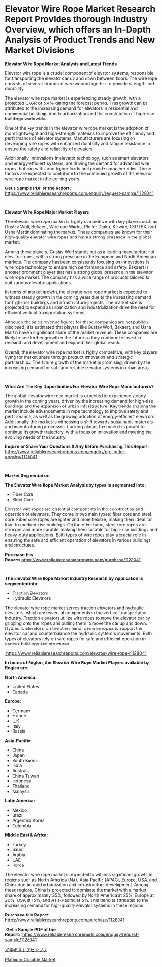 <p><h1>Elevator Wire Rope Market Research Report Provides thorough Industry Overview, which offers an In-Depth Analysis of Product Trends and New Market Divisions</h1></p><p><strong>Elevator Wire Rope Market Analysis and Latest Trends</strong></p>
<p><p>Elevator wire rope is a crucial component of elevator systems, responsible for transporting the elevator car up and down between floors. The wire rope consists of several strands of wire wound together to provide strength and durability.</p><p>The elevator wire rope market is experiencing steady growth, with a projected CAGR of 5.4% during the forecast period. This growth can be attributed to the increasing demand for elevators in residential and commercial buildings due to urbanization and the construction of high-rise buildings worldwide.</p><p>One of the key trends in the elevator wire rope market is the adoption of more lightweight and high-strength materials to improve the efficiency and performance of elevator systems. Manufacturers are focusing on developing wire ropes with enhanced durability and fatigue resistance to ensure the safety and reliability of elevators.</p><p>Additionally, innovations in elevator technology, such as smart elevators and energy-efficient systems, are driving the demand for advanced wire ropes that can withstand higher loads and provide smoother rides. These factors are expected to contribute to the continued growth of the elevator wire rope market in the coming years.</p></p>
<p><strong>Get a Sample PDF of the Report:&nbsp;</strong> <a href="https://www.reliableresearchreports.com/enquiry/request-sample/1128041">https://www.reliableresearchreports.com/enquiry/request-sample/1128041</a></p>
<p>&nbsp;</p>
<p><strong>Elevator Wire Rope Major Market Players</strong></p>
<p><p>The elevator wire rope market is highly competitive with key players such as Gustav Wolf, Bekaert, Wirerope Works, Pfeifer Drako, Kiswire, CERTEX, and Usha Martin dominating the market. These companies are known for their high-quality elevator wire ropes and have a strong presence in the global market.</p><p>Among these players, Gustav Wolf stands out as a leading manufacturer of elevator ropes, with a strong presence in the European and North American markets. The company has been consistently focusing on innovations in wire rope technology to ensure high performance and safety. Bekaert is another prominent player that has a strong global presence in the elevator wire rope market. The company has a wide range of products tailored to suit various elevator applications.</p><p>In terms of market growth, the elevator wire rope market is expected to witness steady growth in the coming years due to the increasing demand for high-rise buildings and infrastructure projects. The market size is projected to expand as urbanization and industrialization drive the need for efficient vertical transportation systems.</p><p>Although the sales revenue figures for these companies are not publicly disclosed, it is estimated that players like Gustav Wolf, Bekaert, and Usha Martin have a significant share of the market revenue. These companies are likely to see further growth in the future as they continue to invest in research and development and expand their global reach.</p><p>Overall, the elevator wire rope market is highly competitive, with key players vying for market share through product innovation and strategic partnerships. The future growth of the market is promising, driven by the increasing demand for safe and reliable elevator systems in urban areas.</p></p>
<p>&nbsp;</p>
<p><strong>What Are The Key Opportunities For Elevator Wire Rope Manufacturers?</strong></p>
<p><p>The global elevator wire rope market is expected to experience steady growth in the coming years, driven by the increasing demand for high-rise buildings and the expansion of urban infrastructure. Key trends shaping the market include advancements in rope technology to improve safety and performance, as well as the growing adoption of energy-efficient elevators. Additionally, the market is witnessing a shift towards sustainable materials and manufacturing processes. Looking ahead, the market is poised to continue its growth trajectory, with a focus on innovation and meeting the evolving needs of the industry.</p></p>
<p><strong>Inquire or Share Your Questions If Any Before Purchasing This Report:</strong> <a href="https://www.reliableresearchreports.com/enquiry/pre-order-enquiry/1128041">https://www.reliableresearchreports.com/enquiry/pre-order-enquiry/1128041</a></p>
<p>&nbsp;</p>
<p><strong>Market Segmentation</strong></p>
<p><strong>The Elevator Wire Rope Market Analysis by types is segmented into:</strong></p>
<p><ul><li>Fiber Core</li><li>Steel Core</li></ul></p>
<p><p>Elevator wire ropes are essential components in the construction and operation of elevators. They come in two main types: fiber core and steel core. Fiber core ropes are lighter and more flexible, making them ideal for low- to medium-rise buildings. On the other hand, steel core ropes are stronger and more durable, making them suitable for high-rise buildings and heavy-duty applications. Both types of wire ropes play a crucial role in ensuring the safe and efficient operation of elevators in various buildings and structures.</p></p>
<p><strong>Purchase this Report:&nbsp;</strong><a href="https://www.reliableresearchreports.com/purchase/1128041">https://www.reliableresearchreports.com/purchase/1128041</a></p>
<p>&nbsp;</p>
<p><strong>The Elevator Wire Rope Market Industry Research by Application is segmented into:</strong></p>
<p><ul><li>Traction Elevators</li><li>Hydraulic Elevators</li></ul></p>
<p><p>The elevator wire rope market serves traction elevators and hydraulic elevators, which are essential components in the vertical transportation industry. Traction elevators utilize wire ropes to move the elevator car by gripping onto the ropes and pulling them to move the car up and down. Hydraulic elevators, on the other hand, use wire ropes to support the elevator car and counterbalance the hydraulic system's movements. Both types of elevators rely on wire ropes for safe and efficient operation in various buildings and structures.</p></p>
<p><a href="https://www.reliableresearchreports.com/elevator-wire-rope-r1128041">&nbsp;https://www.reliableresearchreports.com/elevator-wire-rope-r1128041</a></p>
<p><strong>In terms of Region, the Elevator Wire Rope Market Players available by Region are:</strong></p>
<p>
    <p> <strong> North America: </strong>
        <ul>
            <li>United States</li>
            <li>Canada</li>
        </ul>
        </p> 
    <p> <strong> Europe: </strong>
        <ul>
            <li>Germany</li>
            <li>France</li>
            <li>U.K.</li>
            <li>Italy</li>
            <li>Russia</li>
        </ul>
        </p> 
    <p> <strong> Asia-Pacific: </strong>
        <ul>
            <li>China</li>
            <li>Japan</li>
            <li>South Korea</li>
            <li>India</li>
            <li>Australia</li>
            <li>China Taiwan</li>
            <li>Indonesia</li>
            <li>Thailand</li>
            <li>Malaysia</li>
        </ul>
        </p> 
    <p> <strong> Latin America: </strong>
        <ul>
            <li>Mexico</li>
            <li>Brazil</li>
            <li>Argentina Korea</li>
            <li>Colombia</li>
        </ul>
        </p> 
    <p> <strong> Middle East & Africa: </strong>
        <ul>
            <li>Turkey</li>
            <li>Saudi</li>
            <li>Arabia</li>
            <li>UAE</li>
            <li>Korea</li>
        </ul>
    </p>
    </p>
<p><p>The elevator wire rope market is expected to witness significant growth in regions such as North America (NA), Asia-Pacific (APAC), Europe, USA, and China due to rapid urbanization and infrastructure development. Among these regions, China is projected to dominate the market with a market share of approximately 35%, followed by North America at 25%, Europe at 20%, USA at 15%, and Asia-Pacific at 5%. This trend is attributed to the increasing demand for high-quality elevator systems in these regions.</p></p>
<p><strong>Purchase this Report: </strong><a href="https://www.reliableresearchreports.com/purchase/1128041">https://www.reliableresearchreports.com/purchase/1128041</a></p>
<p>&nbsp;<strong>Get a Sample PDF of the Report:&nbsp;&nbsp;</strong><a href="https://www.reliableresearchreports.com/enquiry/request-sample/1128041">https://www.reliableresearchreports.com/enquiry/request-sample/1128041</a></p>
<p><strong></strong></p>
<p><p><a href="https://github.com/avbqbctihcbe2/Market-Research-Report-List-1/blob/main/559494730275.md">光学ポストアセンブリ</a></p><p><a href="https://military-diascia-e68.notion.site/Platinum-Crucible-Market-Outlook-Industry-Overview-and-Forecast-2024-to-2031-702eae9952ee44519f81d5787d0dc1eb">Platinum Crucible Market</a></p></p>